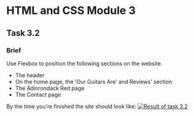 # HTML and CSS Module 3

## Task 3.2

### Brief

Use Flexbox to position the following sections on the website.
- The header
- On the home page, the 'Our Guitars Are' and Reviews' section
- The Adinrondack Red page
- The Contact page

By the time you're finished the site should look like:
[![Result of task 3.2](assets/html-css-task3-2_result.gif)](assets/html-css-task3-2_result.gif)
